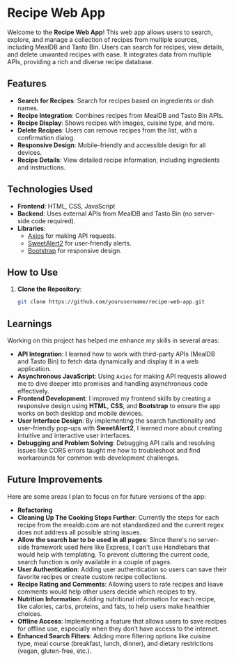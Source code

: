 # Recipe Web App

Welcome to the **Recipe Web App**! This web app allows users to search, explore, and manage a collection of recipes from multiple sources, including MealDB and Tasto Bin. Users can search for recipes, view details, and delete unwanted recipes with ease. It integrates data from multiple APIs, providing a rich and diverse recipe database.

## Features

- **Search for Recipes**: Search for recipes based on ingredients or dish names.
- **Recipe Integration**: Combines recipes from MealDB and Tasto Bin APIs.
- **Recipe Display**: Shows recipes with images, cuisine type, and more.
- **Delete Recipes**: Users can remove recipes from the list, with a confirmation dialog.
- **Responsive Design**: Mobile-friendly and accessible design for all devices.
- **Recipe Details**: View detailed recipe information, including ingredients and instructions.

## Technologies Used

- **Frontend**: HTML, CSS, JavaScript
- **Backend**: Uses external APIs from MealDB and Tasto Bin (no server-side code required).
- **Libraries**: 
  - [Axios](https://axios-http.com/) for making API requests.
  - [SweetAlert2](https://sweetalert2.github.io/) for user-friendly alerts.
  - [Bootstrap](https://getbootstrap.com/) for responsive design.

## How to Use

1. **Clone the Repository**:

   ```bash
   git clone https://github.com/yourusername/recipe-web-app.git

## Learnings

Working on this project has helped me enhance my skills in several areas:

- **API Integration**: I learned how to work with third-party APIs (MealDB and Tasto Bin) to fetch data dynamically and display it in a web application.
- **Asynchronous JavaScript**: Using `Axios` for making API requests allowed me to dive deeper into promises and handling asynchronous code effectively.
- **Frontend Development**: I improved my frontend skills by creating a responsive design using **HTML**, **CSS**, and **Bootstrap** to ensure the app works on both desktop and mobile devices.
- **User Interface Design**: By implementing the search functionality and user-friendly pop-ups with **SweetAlert2**, I learned more about creating intuitive and interactive user interfaces.
- **Debugging and Problem Solving**: Debugging API calls and resolving issues like CORS errors taught me how to troubleshoot and find workarounds for common web development challenges.

## Future Improvements

Here are some areas I plan to focus on for future versions of the app:

- **Refactoring**
- **Cleaning Up The Cooking Steps Further**: Currently the steps for each recipe from the mealdb.com are not standardized and the current regex does not address all possible string issues. 
- **Allow the search bar to be used in all pages**: Since there's no server-side framework used here like Express, I can't use Handlebars that would help with templating. To prevent cluttering the current code, search function is only available in a couple of pages.
- **User Authentication**: Adding user authentication so users can save their favorite recipes or create custom recipe collections.
- **Recipe Rating and Comments**: Allowing users to rate recipes and leave comments would help other users decide which recipes to try.
- **Nutrition Information**: Adding nutritional information for each recipe, like calories, carbs, proteins, and fats, to help users make healthier choices.
- **Offline Access**: Implementing a feature that allows users to save recipes for offline use, especially when they don’t have access to the internet.
- **Enhanced Search Filters**: Adding more filtering options like cuisine type, meal course (breakfast, lunch, dinner), and dietary restrictions (vegan, gluten-free, etc.).